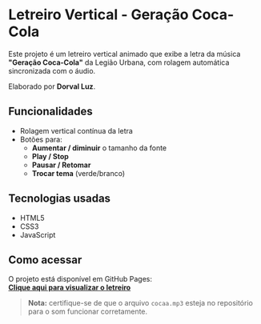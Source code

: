 # Letreiro Vertical - Geração Coca-Cola

Este projeto é um letreiro vertical animado que exibe a letra da música **"Geração Coca-Cola"** da Legião Urbana, com rolagem automática sincronizada com o áudio.

Elaborado por **Dorval Luz**.

## Funcionalidades

- Rolagem vertical contínua da letra
- Botões para:
  - **Aumentar / diminuir** o tamanho da fonte
  - **Play / Stop**
  - **Pausar / Retomar**
  - **Trocar tema** (verde/branco)

## Tecnologias usadas

- HTML5
- CSS3
- JavaScript

## Como acessar

O projeto está disponível em GitHub Pages:  
[**Clique aqui para visualizar o letreiro**](https://dorvalluz.github.io/nome-do-repositorio/)

> **Nota:** certifique-se de que o arquivo `cocaa.mp3` esteja no repositório para o som funcionar corretamente.

